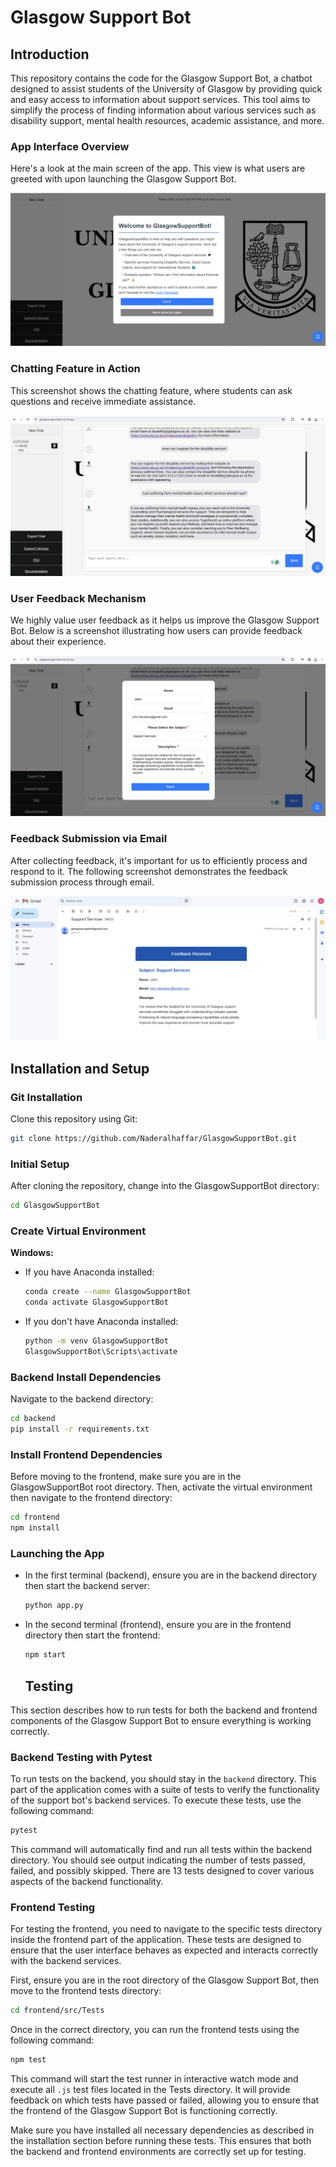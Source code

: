 # Glasgow Support Bot

## Introduction

This repository contains the code for the Glasgow Support Bot, a chatbot designed to assist students of the University of Glasgow by providing quick and easy access to information about support services. This tool aims to simplify the process of finding information about various services such as disability support, mental health resources, academic assistance, and more.

### App Interface Overview

Here's a look at the main screen of the app. This view is what users are greeted with upon launching the Glasgow Support Bot.

![App Interface Overview](Screenshots/welcome.png)

### Chatting Feature in Action

This screenshot shows the chatting feature, where students can ask questions and receive immediate assistance.

![Chatting Feature in Action](Screenshots/normalinterface.png)

### User Feedback Mechanism

We highly value user feedback as it helps us improve the Glasgow Support Bot. Below is a screenshot illustrating how users can provide feedback about their experience.

![User Feedback Mechanism](Screenshots/feedback-message.png)

### Feedback Submission via Email

After collecting feedback, it's important for us to efficiently process and respond to it. The following screenshot demonstrates the feedback submission process through email.

![Feedback Submission via Email](Screenshots/emailfeedback.png)


## Installation and Setup

### Git Installation

Clone this repository using Git:

```bash
git clone https://github.com/Naderalhaffar/GlasgowSupportBot.git
```

### Initial Setup

After cloning the repository, change into the GlasgowSupportBot directory:

```bash
cd GlasgowSupportBot
```

### Create Virtual Environment

**Windows:**

- If you have Anaconda installed:

  ```bash
  conda create --name GlasgowSupportBot
  conda activate GlasgowSupportBot
  ```

- If you don't have Anaconda installed:

  ```bash
  python -m venv GlasgowSupportBot
  GlasgowSupportBot\Scripts\activate
  ```

### Backend Install Dependencies

Navigate to the backend directory:

```bash
cd backend
pip install -r requirements.txt
```

### Install Frontend Dependencies

Before moving to the frontend, make sure you are in the GlasgowSupportBot root directory. Then, activate the virtual environment then navigate to the frontend directory:

```bash
cd frontend
npm install
```

### Launching the App

- In the first terminal (backend), ensure you are in the backend directory then start the backend server:

  ```bash
  python app.py
  ```

- In the second terminal (frontend), ensure you are in the frontend directory then start the frontend:

  ```bash
  npm start
  ```
  ## Testing

This section describes how to run tests for both the backend and frontend components of the Glasgow Support Bot to ensure everything is working correctly.

### Backend Testing with Pytest

To run tests on the backend, you should stay in the `backend` directory. This part of the application comes with a suite of tests to verify the functionality of the support bot's backend services. To execute these tests, use the following command:

```bash
pytest
```

This command will automatically find and run all tests within the backend directory. You should see output indicating the number of tests passed, failed, and possibly skipped. There are 13 tests designed to cover various aspects of the backend functionality.

### Frontend Testing

For testing the frontend, you need to navigate to the specific tests directory inside the frontend part of the application. These tests are designed to ensure that the user interface behaves as expected and interacts correctly with the backend services.

First, ensure you are in the root directory of the Glasgow Support Bot, then move to the frontend tests directory:

```bash
cd frontend/src/Tests
```

Once in the correct directory, you can run the frontend tests using the following command:

```bash
npm test
```

This command will start the test runner in interactive watch mode and execute all `.js` test files located in the Tests directory. It will provide feedback on which tests have passed or failed, allowing you to ensure that the frontend of the Glasgow Support Bot is functioning correctly.

Make sure you have installed all necessary dependencies as described in the installation section before running these tests. This ensures that both the backend and frontend environments are correctly set up for testing.
